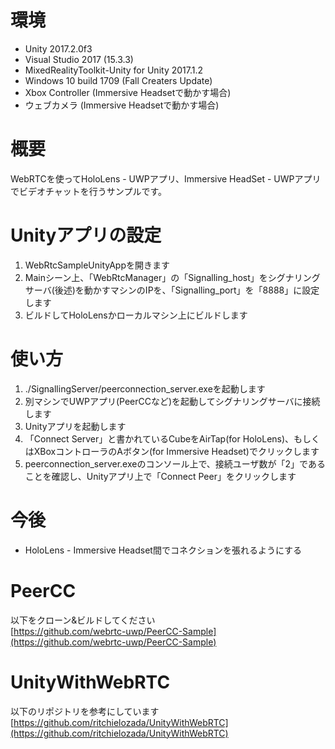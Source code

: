 # 環境
* Unity 2017.2.0f3
* Visual Studio 2017 (15.3.3)
* MixedRealityToolkit-Unity for Unity 2017.1.2
* Windows 10 build 1709 (Fall Creaters Update)
* Xbox Controller (Immersive Headsetで動かす場合)
* ウェブカメラ (Immersive Headsetで動かす場合)

# 概要
WebRTCを使ってHoloLens - UWPアプリ、Immersive HeadSet - UWPアプリでビデオチャットを行うサンプルです。

# Unityアプリの設定
1. WebRtcSampleUnityAppを開きます
2. Mainシーン上、「WebRtcManager」の「Signalling_host」をシグナリングサーバ(後述)を動かすマシンのIPを、「Signalling_port」を「8888」に設定します
3. ビルドしてHoloLensかローカルマシン上にビルドします

# 使い方
1. ./SignallingServer/peerconnection_server.exeを起動します
2. 別マシンでUWPアプリ(PeerCCなど)を起動してシグナリングサーバに接続します
3. Unityアプリを起動します
4. 「Connect Server」と書かれているCubeをAirTap(for HoloLens)、もしくはXBoxコントローラのAボタン(for Immersive Headset)でクリックします
5. peerconnection_server.exeのコンソール上で、接続ユーザ数が「2」であることを確認し、Unityアプリ上で「Connect Peer」をクリックします

# 今後
* HoloLens - Immersive Headset間でコネクションを張れるようにする

# PeerCC
以下をクローン&ビルドしてください  
[https://github.com/webrtc-uwp/PeerCC-Sample](https://github.com/webrtc-uwp/PeerCC-Sample)

# UnityWithWebRTC
以下のリポジトリを参考にしています  
[https://github.com/ritchielozada/UnityWithWebRTC](https://github.com/ritchielozada/UnityWithWebRTC)